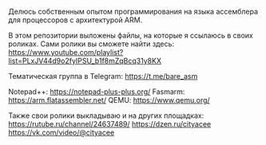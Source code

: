 Делюсь собственным опытом программирования на языка ассемблера для процессоров с архитектурой ARM.

В этом репозитории выложены файлы, на которые я ссылаюсь в своих роликах. Сами ролики вы сможете найти здесь:
https://www.youtube.com/playlist?list=PLxJV44d9o2fyIPSU_b1f8mZqBcq31y8KX

Тематическая группа в Telegram: https://t.me/bare_asm

Notepad++: https://notepad-plus-plus.org/
Fasmarm: https://arm.flatassembler.net/
QEMU: https://www.qemu.org/

Также свои ролики выкладываю и на других площадках:
https://rutube.ru/channel/24637489/
https://dzen.ru/cityacee
https://vk.com/video/@cityacee
